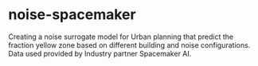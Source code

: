 # noise-spacemaker

Creating a noise surrogate model for Urban planning that predict the fraction yellow zone based on different building and noise configurations. Data used provided by Industry partner Spacemaker AI.
